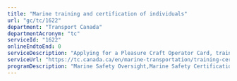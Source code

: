 ```yaml
---
title: "Marine training and certification of individuals"
url: "gc/tc/1622"
department: "Transport Canada"
departmentAcronym: "tc"
serviceId: "1622"
onlineEndtoEnd: 0
serviceDescription: "Applying for a Pleasure Craft Operator Card, training and certification of seafarers and Canadian Coast Guard College."
serviceUrl: "https://tc.canada.ca/en/marine-transportation/training-certification-individuals/marine-training-certification-individuals"
programDescription: "Marine Safety Oversight,Marine Safety Certification"
---
```

